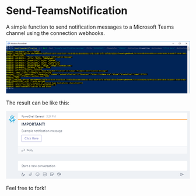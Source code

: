 # Send-TeamsNotification
A simple function to send notification messages to a Microsoft Teams channel using the connection webhooks.


![](https://raw.githubusercontent.com/PhilipHaglund/PowerShell/master/Send-TeamsNotification/pics/Advanced_Notification_PS.png)

The result can be like this:

![](https://raw.githubusercontent.com/PhilipHaglund/PowerShell/master/Send-TeamsNotification/pics/Advanced_Notification.png)


Feel free to fork!

